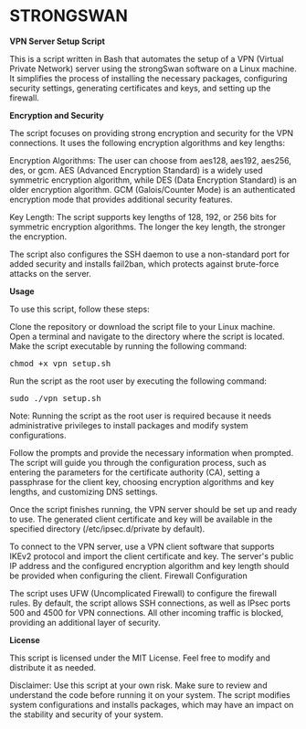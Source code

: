 # STRONGSWAN

**VPN Server Setup Script**

This is a script written in Bash that automates the setup of a VPN (Virtual Private Network) server using the strongSwan software on a Linux machine. It simplifies the process of installing the necessary packages, configuring security settings, generating certificates and keys, and setting up the firewall.

**Encryption and Security**

The script focuses on providing strong encryption and security for the VPN connections. It uses the following encryption algorithms and key lengths:

Encryption Algorithms: The user can choose from aes128, aes192, aes256, des, or gcm. AES (Advanced Encryption Standard) is a widely used symmetric encryption algorithm, while DES (Data Encryption Standard) is an older encryption algorithm. GCM (Galois/Counter Mode) is an authenticated encryption mode that provides additional security features.

Key Length: The script supports key lengths of 128, 192, or 256 bits for symmetric encryption algorithms. The longer the key length, the stronger the encryption.

The script also configures the SSH daemon to use a non-standard port for added security and installs fail2ban, which protects against brute-force attacks on the server.

**Usage**

To use this script, follow these steps:

Clone the repository or download the script file to your Linux machine.
Open a terminal and navigate to the directory where the script is located.
Make the script executable by running the following command:
<pre>
chmod +x vpn_setup.sh
</pre>

Run the script as the root user by executing the following command:
<pre>
sudo ./vpn_setup.sh
</pre>

Note: Running the script as the root user is required because it needs administrative privileges to install packages and modify system configurations.

Follow the prompts and provide the necessary information when prompted. The script will guide you through the configuration process, such as entering the parameters for the certificate authority (CA), setting a passphrase for the client key, choosing encryption algorithms and key lengths, and customizing DNS settings.

Once the script finishes running, the VPN server should be set up and ready to use. The generated client certificate and key will be available in the specified directory (/etc/ipsec.d/private by default).

To connect to the VPN server, use a VPN client software that supports IKEv2 protocol and import the client certificate and key. The server's public IP address and the configured encryption algorithm and key length should be provided when configuring the client.
Firewall Configuration

The script uses UFW (Uncomplicated Firewall) to configure the firewall rules. By default, the script allows SSH connections, as well as IPsec ports 500 and 4500 for VPN connections. All other incoming traffic is blocked, providing an additional layer of security.

**License**

This script is licensed under the MIT License. Feel free to modify and distribute it as needed.

Disclaimer: Use this script at your own risk. Make sure to review and understand the code before running it on your system. The script modifies system configurations and installs packages, which may have an impact on the stability and security of your system.
